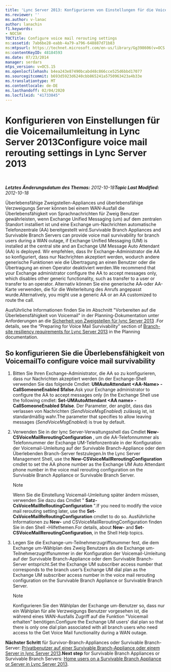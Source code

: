 ```yaml
---
title: 'Lync Server 2013: Konfigurieren von Einstellungen für die Voicemailumleitung'
ms.reviewer: ''
ms.author: v-lanac
author: lanachin
f1.keywords:
- NOCSH
TOCTitle: Configure voice mail rerouting settings
ms:assetid: 7ab6be28-eabb-4a79-a796-648887d71b83
ms:mtpsurl: https://technet.microsoft.com/en-us/library/Gg398606(v=OCS.15)
ms:contentKeyID: 48184593
ms.date: 07/23/2014
manager: serdars
mtps_version: v=OCS.15
ms.openlocfilehash: b4ea243e87490bcabd48c866cce525d6bbd17077
ms.sourcegitcommit: b693d5923d6240cbb865241a5750963423a4b33e
ms.translationtype: MT
ms.contentlocale: de-DE
ms.lasthandoff: 02/04/2020
ms.locfileid: "41733845"
---
```

<div data-xmlns="http://www.w3.org/1999/xhtml">

<div class="topic" data-xmlns="http://www.w3.org/1999/xhtml" data-msxsl="urn:schemas-microsoft-com:xslt" data-cs="http://msdn.microsoft.com/en-us/">

<div data-asp="http://msdn2.microsoft.com/asp">

# <a name="configure-voice-mail-rerouting-settings-in-lync-server-2013"></a><span data-ttu-id="37b59-102">Konfigurieren von Einstellungen für die Voicemailumleitung in Lync Server 2013</span><span class="sxs-lookup"><span data-stu-id="37b59-102">Configure voice mail rerouting settings in Lync Server 2013</span></span>

</div>

<div id="mainSection">

<div id="mainBody">

<span> </span>

<span data-ttu-id="37b59-103">_**Letztes Änderungsdatum des Themas:** 2012-10-18_</span><span class="sxs-lookup"><span data-stu-id="37b59-103">_**Topic Last Modified:** 2012-10-18_</span></span>

<span data-ttu-id="37b59-104">Überlebensfähige Zweigstellen-Appliances und überlebensfähige Verzweigungs Server können bei einem WAN-Ausfall die Überlebensfähigkeit von Sprachnachrichten für Zweig Benutzer gewährleisten, wenn Exchange Unified Messaging (um) auf dem zentralen Standort installiert ist und eine Exchange um-Nachrichten automatische Telefonzentrale (AA) bereitgestellt wird.</span><span class="sxs-lookup"><span data-stu-id="37b59-104">Survivable Branch Appliances and Survivable Branch Servers can provide voice mail survivability for branch users during a WAN outage, if Exchange Unified Messaging (UM) is installed at the central site and an Exchange UM Message Auto Attendant (AA) is deployed.</span></span> <span data-ttu-id="37b59-105">Wir empfehlen, dass Ihr Exchange-Administrator die AA so konfiguriert, dass nur Nachrichten akzeptiert werden, wodurch andere generische Funktionen wie die Übertragung an einen Benutzer oder die Übertragung an einen Operator deaktiviert werden.</span><span class="sxs-lookup"><span data-stu-id="37b59-105">We recommend that your Exchange administrator configure the AA to accept messages only, which disables other generic functionality, such as transfer to a user or transfer to an operator.</span></span> <span data-ttu-id="37b59-106">Alternativ können Sie eine generische AA-oder AA-Karte verwenden, die für die Weiterleitung des Anrufs angepasst wurde.</span><span class="sxs-lookup"><span data-stu-id="37b59-106">Alternatively, you might use a generic AA or an AA customized to route the call.</span></span>

<span data-ttu-id="37b59-107">Ausführliche Informationen finden Sie im Abschnitt "Vorbereiten auf die Überlebensfähigkeit von Voicemail" in der Planning-Dokumentation unter Anforderungen an die [Sicherheit von Zweigstellen für lync Server 2013](lync-server-2013-branch-site-resiliency-requirements.md) .</span><span class="sxs-lookup"><span data-stu-id="37b59-107">For details, see the “Preparing for Voice Mail Survivability” section of [Branch-site resiliency requirements for Lync Server 2013](lync-server-2013-branch-site-resiliency-requirements.md) in the Planning documentation.</span></span>

<div>

## <a name="to-configure-voice-mail-survivability"></a><span data-ttu-id="37b59-108">So konfigurieren Sie die Überlebensfähigkeit von Voicemail</span><span class="sxs-lookup"><span data-stu-id="37b59-108">To configure voice mail survivability</span></span>

1.  <span data-ttu-id="37b59-109">Bitten Sie Ihren Exchange-Administrator, die AA so zu konfigurieren, dass nur Nachrichten akzeptiert werden (in der Exchange-Shell verwenden Sie das folgende Cmdlet: **UMAutoAttendant \<AA-Name\> -CallSomeoneEnabled $false**.</span><span class="sxs-lookup"><span data-stu-id="37b59-109">Ask your Exchange administrator to configure the AA to accept messages only (in the Exchange Shell use the following cmdlet: **Set-UMAutoAttendant \<AA name\> -CallSomeoneEnabled $false**.</span></span> <span data-ttu-id="37b59-110">Der Parameter, der angibt, dass das verlassen von Nachrichten (*SendVoiceMsgEnabled*) zulässig ist, ist standardmäßig wahr.</span><span class="sxs-lookup"><span data-stu-id="37b59-110">The parameter that specifies to allow leaving messages (*SendVoiceMsgEnabled*) is true by default.</span></span>

2.  <span data-ttu-id="37b59-111">Verwenden Sie in der lync Server-Verwaltungsshell das Cmdlet **New-CSVoiceMailReroutingConfiguration** , um die AA-Telefonnummer als Telefonnummer der Exchange UM-Telefonzentrale in der Konfiguration der Voicemail-Umleitung auf der Survivable Branch-Appliance oder dem Überlebenden Branch-Server festzulegen.</span><span class="sxs-lookup"><span data-stu-id="37b59-111">In the Lync Server Management Shell, use the **New-CSVoiceMailReroutingConfiguration** cmdlet to set the AA phone number as the Exchange UM Auto Attendant phone number in the voice mail rerouting configuration on the Survivable Branch Appliance or Survivable Branch Server.</span></span>
    
    <div>
    

    > [!NOTE]  
    > <span data-ttu-id="37b59-112">Wenn Sie die Einstellung Voicemail-Umleitung später ändern müssen, verwenden Sie dazu das Cmdlet " <STRONG>Satz-CsVoiceMailReRoutingConfiguration</STRONG> ".</span><span class="sxs-lookup"><span data-stu-id="37b59-112">If you need to modify the voice mail rerouting setting later, use the <STRONG>Set-CsVoiceMailReRoutingConfiguration</STRONG> cmdlet to do so.</span></span> <span data-ttu-id="37b59-113">Ausführliche Informationen zu <STRONG>New-</STRONG> und CSVoiceMailReroutingConfiguration finden Sie in den Shell <STRONG>-</STRONG>Hilfethemen.</span><span class="sxs-lookup"><span data-stu-id="37b59-113">For details, about <STRONG>New-</STRONG> and <STRONG>Set-CSVoiceMailReroutingConfiguration</STRONG>, in the Shell Help topics.</span></span>

    
    </div>

3.  <span data-ttu-id="37b59-114">Legen Sie die Exchange-um-Teilnehmerzugriffsnummer fest, die dem Exchange um-Wählplan des Zweig Benutzers als die Exchange um-Teilnehmerzugriffsnummer in der Konfiguration der Voicemail-Umleitung auf der Survivable Branch-Appliance oder dem Survivable Branch-Server entspricht.</span><span class="sxs-lookup"><span data-stu-id="37b59-114">Set the Exchange UM subscriber access number that corresponds to the branch user’s Exchange UM dial plan as the Exchange UM subscriber access number in the voice mail rerouting configuration on the Survivable Branch Appliance or Survivable Branch Server.</span></span>
    
    <div>
    

    > [!NOTE]  
    > <span data-ttu-id="37b59-115">Konfigurieren Sie den Wählplan der Exchange um-Benutzer so, dass nur ein Wählplan für alle Verzweigungs Benutzer vorgesehen ist, die während eines WAN-Ausfalls Zugriff auf die Funktion "Voicemail erhalten" benötigen.</span><span class="sxs-lookup"><span data-stu-id="37b59-115">Configure the Exchange UM users’ dial plan so that there is only one dial plan associated with all branch users who need access to the Get Voice Mail functionality during a WAN outage.</span></span>

    
    </div>

<span data-ttu-id="37b59-116">**Nächster Schritt** für Survivor-Branch-Appliances oder Survivable Branch-Server: [Privatbenutzer auf einer Survivable Branch-Appliance oder einem Server in lync Server 2013](lync-server-2013-home-users-on-a-survivable-branch-appliance-or-server.md).</span><span class="sxs-lookup"><span data-stu-id="37b59-116">**Next step** for Survivable Branch Appliances or Survivable Branch Servers: [Home users on a Survivable Branch Appliance or Server in Lync Server 2013](lync-server-2013-home-users-on-a-survivable-branch-appliance-or-server.md).</span></span>

</div>

</div>

<span> </span>

</div>

</div>

</div>

